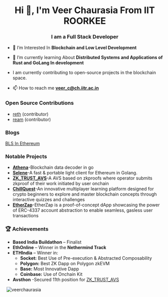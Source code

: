 <h1 align="center">Hi 👋, I'm Veer Chaurasia From IIT ROORKEE</h1>
<h3 align="center">I am a Full Stack Developer</h3>

- 🔭 I’m Interested In **Blockchain and Low Level Development**

- 🌱 I’m currently learning About **Distributed Systems and Applications of Rust and GoLang In development**
- I am currently contributing to open-source projects in the blockchain space.
- 📫 How to reach me **veer_c@ch.iitr.ac.in**
### Open Source Contributions
- [reth](https://github.com/paradigmxyz/reth/pulls?q=is%3Apr+is%3Amerged+author%3AVeerChaurasia) (contributor)
- [ream](https://github.com/ReamLabs/ream/pulls?q=is%3Apr+is%3Amerged+author%3AVeerChaurasia+) (contributor)
### Blogs
[BLS In Ethereum](https://open.substack.com/pub/0xpsuedo/p/understanding-bls-signatures-in-ethereum?r=5eqdgc&utm_campaign=post&utm_medium=web&showWelcomeOnShare=false)
### Notable Projects
- [**Athena**](https://github.com/BlocSoc-iitr/Athena)-Blockchain data decoder in go
- [**Selene**](https://github.com/BlocSoc-iitr/selene/tree/dev)-A fast & portable light client for Ethereum in Golang.
- [**ZK_TRUST_AVS**](https://github.com/VeerChaurasia/AVS_HACK.git)-A AVS based on zkproofs where operator submits zkproof of their work initiated by user onchain
- [**ChillQuest**](https://github.com/VeerChaurasia/ChillQuest)-An innovative multiplayer learning platform designed for crypto beginners to explore and master blockchain concepts through interactive quizzes and challenges
- [**EtherZap**](https://github.com/ABD-AZE/EtherZap)-EtherZap is a proof-of-concept dApp showcasing the power of ERC-4337 account abstraction to enable seamless, gasless user transactions


### 🏆 Achievements

- **Based India Buildathon** – Finalist  
- **EthOnline** – Winner in the **Nethermind Track**  
- **ETHIndia** – Winner in:  
  - **Socket:** Best Use of Pre-execution & Abstracted Composability  
  - **Polygon:** Best ZK Dapp on Polygon zkEVM  
  - **Base:** Most Innovative Dapp
  - **Coinbase:** Use of Onchain Kit 
- **Avsthon** -Secured 11th position for [ZK_TRUST_AVS](https://github.com/VeerChaurasia/AVS_HACK.git)  

<p>&nbsp;<img align="center" src="https://github-readme-stats.vercel.app/api?username=veerchaurasia&show_icons=true&theme=onedark&title_color=77bb41&hide_border=true&locale=en" alt="veerchaurasia" /></p>





